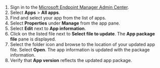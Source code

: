 
1. Sign in to the [Microsoft Endpoint Manager Admin Center](https://go.microsoft.com/fwlink/?linkid=2109431).
2. Select **Apps** > **All apps**.
3. Find and select your app from the list of apps.  
4. Select **Properties** under **Manage** from the app pane.
5. Select **Edit** next to **App information**.  
6. Click on the listed file next to **Select file to update**. The **App package file** pane is displayed.
7. Select the folder icon and browse to the location of your updated app file. Select **Open**. The app information is updated with the package information.  
8. Verify that **App version** reflects the updated app package.